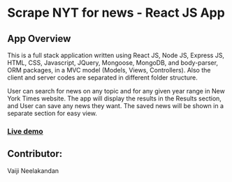 # Scrape NYT for news - React JS App

## App Overview
This is a full stack application written using React JS, Node JS, Express JS, HTML, CSS, Javascript, JQuery, Mongoose, MongoDB, and body-parser, ORM packages, in a MVC model (Models, Views, Controllers). Also the client and server codes are separated in different folder structure. 

User can search for news on any topic and for any given year range in New York Times website. The app will display the results in the Results section, and User can save any news they want. The saved news will be shown in a separate section for easy view.

### [Live demo](https://nyt-reactjs-expressjs.herokuapp.com/)

## Contributor:
Vaiji Neelakandan
